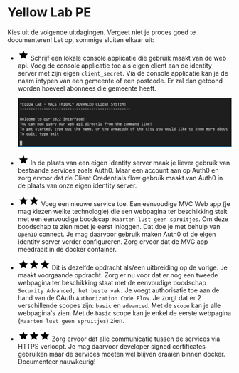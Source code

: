 <link href="https://fonts.googleapis.com/css2?family=Material+Icons+Outlined"
      rel="stylesheet">
      
# Yellow Lab PE

Kies uit de volgende uitdagingen. Vergeet niet je proces goed te documenteren! Let op, sommige sluiten elkaar uit:


- ![star](./star.png) Schrijf een lokale console applicatie die gebruik maakt van de web api. Voeg de console applicatie toe als eigen client aan de identity server met zijn eigen `client_secret`. Via de console applicatie kan je de naam intypen van een gemeente of een postcode. Er zal dan getoond worden hoeveel abonnees die gemeente heeft.

    ![Console](./Console.PNG)

- ![star](./star.png) In de plaats van een eigen identity server maak je liever gebruik van bestaande services zoals Auth0. Maar een account aan op Auth0 en zorg ervoor dat de Client Credentials flow gebruik maakt van Auth0 in de plaats van onze eigen identity server.

- ![star](./star.png)![star](./star.png) Voeg een nieuwe service toe. Een eenvoudige MVC Web app (je mag kiezen welke technologie) die een webpagina ter beschikking stelt met een eenvoudige boodscap: `Maarten lust geen spruitjes`. Om deze boodschap te zien moet je eerst inloggen. Dat doe je met behulp van `OpenID` connect. Je mag daarvoor gebruik maken Auth0 of de eigen identity server verder configureren. Zorg ervoor dat de MVC app meedraait in de docker container.

- ![star](./star.png)![star](./star.png)![star](./star.png) Dit is dezelfde opdracht als/een uitbreiding op de vorige. Je maakt voorgaande opdracht. Zorg er nu voor dat er nog een tweede webpagina ter beschikking staat met de eenvoudige boodschap `Security Advanced, het beste vak.` Je voegt authorisatie toe aan de hand van de OAuth `Authorization Code Flow`. Je zorgt dat er 2 verschillende scopes zijn: `basic` en `advanced`. Met de `scope` kan je alle webpagina's zien. Met de `basic` scope kan je enkel de eerste webpagina (`Maarten lust geen spruitjes`) zien.

- ![star](./star.png)![star](./star.png)![star](./star.png) Zorg ervoor dat alle communicatie tussen de services via HTTPS verloopt. Je mag daarvoor developer signed certificates gebruiken maar de services moeten wel blijven draaien binnen docker. Documenteer nauwkeurig!

